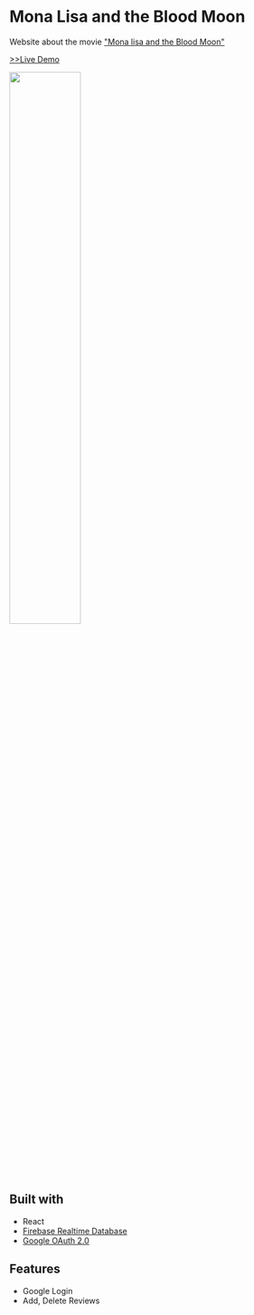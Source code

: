 # Mona Lisa and the Blood Moon

Website about the movie ["Mona lisa and the Blood Moon"](https://www.imdb.com/title/tt8760670/)

[>>Live Demo](https://mona-lisa-and-the-blood-moon.netlify.app/)

<img width="50%" src="https://github.com/prater21/Mona-Lisa-and-the-Blood-Moon/assets/126800695/374b745b-329b-4c4e-bcf9-5357f32933ee" /> 


## Built with

- React
- [Firebase Realtime Database](https://firebase.google.com/docs/database)
- [Google OAuth 2.0](https://developers.google.com/identity/protocols/oauth2)


## Features

- Google Login
- Add, Delete Reviews
